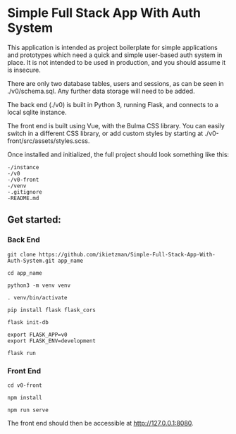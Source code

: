 # Simple Full Stack App With Auth System

This application is intended as project boilerplate for simple applications and prototypes which need a quick and simple user-based auth system in place. It is not intended to be used in production, and you should assume it is insecure.

There are only two database tables, users and sessions, as can be seen in ./v0/schema.sql. Any further data storage will need to be added.

The back end (./v0) is built in Python 3, running Flask, and connects to a local sqlite instance.

The front end is built using Vue, with the Bulma CSS library. You can easily switch in a different CSS library, or add custom styles by starting at ./v0-front/src/assets/styles.scss.

Once installed and initialized, the full project should look something like this:

```
-/instance
-/v0
-/v0-front
-/venv
-.gitignore
-README.md
```

## Get started:

### Back End

```
git clone https://github.com/ikietzman/Simple-Full-Stack-App-With-Auth-System.git app_name

cd app_name

python3 -m venv venv

. venv/bin/activate

pip install flask flask_cors

flask init-db

export FLASK_APP=v0
export FLASK_ENV=development

flask run
```

### Front End

```
cd v0-front

npm install

npm run serve
```

The front end should then be accessible at http://127.0.0.1:8080.
